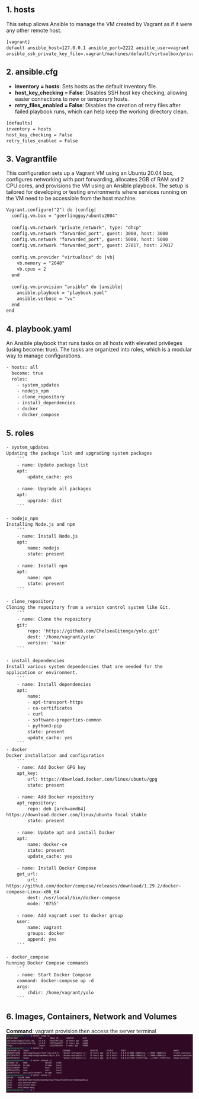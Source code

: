 ## 1. hosts
This setup allows Ansible to manage the VM created by Vagrant as if it were any other remote host.
```
[vagrant]
default ansible_host=127.0.0.1 ansible_port=2222 ansible_user=vagrant ansible_ssh_private_key_file=.vagrant/machines/default/virtualbox/private_key
```

## 2. ansible.cfg
- **inventory = hosts**: Sets hosts as the default inventory file.
- **host_key_checking = False**: Disables SSH host key checking, allowing easier connections to new or temporary hosts.
- **retry_files_enabled = False**: Disables the creation of retry files after failed playbook runs, which can help keep the working directory clean.
```
[defaults]
inventory = hosts
host_key_checking = False
retry_files_enabled = False
```

## 3. Vagrantfile
This configuration sets up a Vagrant VM using an Ubuntu 20.04 box, configures networking with port forwarding, allocates 2GB of RAM and 2 CPU cores, and provisions the VM using an Ansible playbook. The setup is tailored for developing or testing environments where services running on the VM need to be accessible from the host machine.
```
Vagrant.configure("2") do |config|
  config.vm.box = "geerlingguy/ubuntu2004"
  
  config.vm.network "private_network", type: "dhcp"
  config.vm.network "forwarded_port", guest: 3000, host: 3000
  config.vm.network "forwarded_port", guest: 5000, host: 5000
  config.vm.network "forwarded_port", guest: 27017, host: 27017

  config.vm.provider "virtualbox" do |vb|
    vb.memory = "2048"
    vb.cpus = 2
  end

  config.vm.provision "ansible" do |ansible|
    ansible.playbook = "playbook.yaml"
    ansible.verbose = "vv"
  end
end
```

## 4. playbook.yaml
An Ansible playbook that runs tasks on all hosts with elevated privileges (using become: true). The tasks are organized into roles, which is a modular way to manage configurations.
```
- hosts: all
  become: true
  roles:
    - system_updates
    - nodejs_npm
    - clone_repository
    - install_dependencies
    - docker
    - docker_compose
```

## 5. roles
    - system_updates
    Updating the package list and upgrading system packages
        ```
        - name: Update package list
        apt:
            update_cache: yes

        - name: Upgrade all packages
        apt:
            upgrade: dist
        ```

    - nodejs_npm
    Installing Node.js and npm
        ```    
        - name: Install Node.js
        apt:
            name: nodejs
            state: present

        - name: Install npm
        apt:
            name: npm
            state: present
        ```

    - clone_repository
    Cloning the repository from a version control system like Git.
        ```    
        - name: Clone the repository
        git:
            repo: 'https://github.com/ChelseaGitonga/yolo.git'
            dest: '/home/vagrant/yolo'
            version: 'main'
        ```

    - install_dependencies
    Install various system dependencies that are needed for the application or environment.
        ```
        - name: Install dependencies
        apt:
            name:
            - apt-transport-https
            - ca-certificates
            - curl
            - software-properties-common
            - python3-pip
            state: present
            update_cache: yes
        ```
    - docker
    Docker installation and configuration
        ```    
        - name: Add Docker GPG key
        apt_key:
            url: https://download.docker.com/linux/ubuntu/gpg
            state: present

        - name: Add Docker repository
        apt_repository:
            repo: deb [arch=amd64] https://download.docker.com/linux/ubuntu focal stable
            state: present

        - name: Update apt and install Docker
        apt:
            name: docker-ce
            state: present
            update_cache: yes

        - name: Install Docker Compose
        get_url:
            url: https://github.com/docker/compose/releases/download/1.29.2/docker-compose-Linux-x86_64
            dest: /usr/local/bin/docker-compose
            mode: '0755'

        - name: Add vagrant user to docker group
        user:
            name: vagrant
            groups: docker
            append: yes
        ```

    - docker_compose
    Running Docker Compose commands
        ```
        - name: Start Docker Compose
        command: docker-compose up -d
        args:
            chdir: /home/vagrant/yolo
        ```
## 6. Images, Containers, Network and Volumes
**Command**: vagrant provision then access the server terminal
![Evidence](images/evidence.png)
